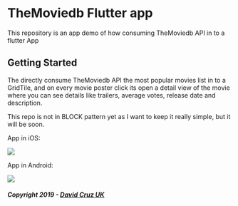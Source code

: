 # TheMoviedb Flutter app

This repository is an app demo of how consuming TheMoviedb API in to a flutter App

## Getting Started

The directly consume TheMoviedb API the most popular movies list in to a GridTile, 
and on every movie poster click its open a detail view of the movie where you can see details like
trailers, average votes, release date and description.

This repo is not in BLOCK pattern yet as I want to keep it really simple, but it will be soon.

App in iOS:

![](https://media.tenor.com/images/cde621e45dcabb418502bf3f70c865cc/tenor.gif)

App in Android:

![](https://media.tenor.com/images/db72da67024c7c909dc750dc71550b27/tenor.gif)

##### Copyright 2019 - [David Cruz UK](https://github.com/DavidCruzUK)
